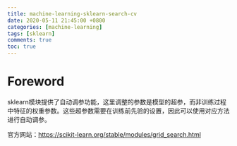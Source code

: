 ```yaml
---
title: machine-learning-sklearn-search-cv
date: 2020-05-11 21:45:00 +0800
categories: [machine-learning]
tags: [sklearn]
comments: true
toc: true
---
```



# Foreword

sklearn模块提供了自动调参功能，这里调整的参数是模型的超参，而非训练过程中特征的权重参数。这些超参数需要在训练前先验的设置，因此可以使用对应方法进行自动调参。

官方网站：https://scikit-learn.org/stable/modules/grid_search.html